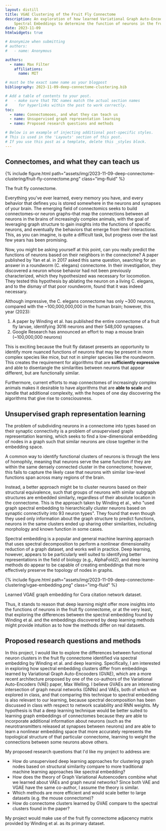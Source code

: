 ```yaml
---
layout: distill
title: VGAE Clustering of the Fruit Fly Connectome
description: An exploration of how learned Variational Graph Auto-Encoder (VGAE) embeddings compare to 
    Spectral Embeddings to determine the function of neurons in the fruit fly brain.
date: 2023-11-09
htmlwidgets: true

# Anonymize when submitting
# authors:
#   - name: Anonymous

authors:
  - name: Max Filter
    affiliations: 
      name: MIT

# must be the exact same name as your blogpost
bibliography: 2023-11-09-deep-connectome-clustering.bib  

# Add a table of contents to your post.
#   - make sure that TOC names match the actual section names
#     for hyperlinks within the post to work correctly.
toc:
  - name: Connectomooes, and what they can teach us
  - name: Unsupervised graph representation learning
  - name: Proposed research questions and methods

# Below is an example of injecting additional post-specific styles.
# This is used in the 'Layouts' section of this post.
# If you use this post as a template, delete this _styles block.
---
```


## Connectomes, and what they can teach us

{% include figure.html path="assets/img/2023-11-09-deep-connectome-clustering/fruit-fly-connectome.png" class="img-fluid" %}
<div class="caption">
    The fruit fly connectome.<d-cite key="winding2023connectome"></d-cite>
</div>

Everything you've ever learned, every memory you have, and every behavior that defines you is stored somewhere in the neurons and synapses of your brain. The emerging field of connectomics seeks to build connectomes–or neuron graphs–that map the connections between all neurons in the brains of increasingly complex animals, with the goal of leveraging graph structure to gain insights into the functions of specific neurons, and eventually the behaviors that emerge from their interactions. This, as you can imagine, is quite a difficult task, but progress over the last few years has been promising.

Now, you might be asking yourself at this point, can you really predict the functions of neurons based on their neighbors in the connectome? A paper published by Yan et al. in 2017<d-cite key="yan2017network"></d-cite> asked this same question, searching for an answer in a roundworm (C. elegans) connectome. In their investigation, they discovered a neuron whose behavior had not been previously characterized, which they hypothesized was necessary for locomotion. They tested this hypothesis by ablating the neuron on a living C. elegans, and to the dismay of that poor roundworm, found that it was indeed necessary.

Although impressive, the C. elegans connectome has only ~300 neurons, compared with the ~100,000,000,000 in the human brain; however, this year (2023):

1. A paper by Winding et al.<d-cite key="winding2023connectome"></d-cite> has published the entire connectome of a fruit fly larvae, identifying 3016 neurons and their 548,000 synapses.
2. Google Research has announced an effort to map a mouse brain (~100,000,000 neurons)<d-cite key="januszewski2023google"></d-cite>

This is exciting because the fruit fly dataset presents an opportunity to identify more nuanced functions of neurons that may be present in more complex species like mice, but not in simpler species like the roundworm. This creates the requirement for algorithms that are **sufficiently expressive** and able to disentangle the similarities between neurons that appear different, but are functionally similar. 

Furthermore, current efforts to map connectomes of increasingly complex animals makes it desirable to have algorithms that are **able to scale** and handle that additional complexity, with the hopes of one day discovering the algorithms that give rise to consciousness. 

## Unsupervised graph representation learning

The problem of subdividing neurons in a connectome into types based on their synaptic connectivity is a problem of unsupervised graph representation learning, which seeks to find a low-dimensional embedding of nodes in a graph such that similar neurons are close together in the embedding space.

A common way to identify functional clusters of neurons is through the lens of homophily, meaning that neurons serve the same function if they are within the same densely connected cluster in the connectome; however, this fails to capture the likely case that neurons with similar low-level functions span across many regions of the brain<d-cite key="winding2023connectome"></d-cite>. 

Instead, a better approach might be to cluster neurons based on their structural equivalence, such that groups of neurons with similar subgraph structures are embedded similarly, regardless of their absolute location in the connectome. This is the approach taken by Winding et al.<d-cite key="winding2023connectome"></d-cite>, who "used graph spectral embedding to hierarchically cluster neurons based on synaptic connectivity into 93 neuron types". They found that even though they used only information about the graph structure to predict functions, neurons in the same clusters ended up sharing other similarities, including morphology and known function in some cases.

Spectral embedding is a popular and general machine learning approach that uses spectral decomposition to perform a nonlinear dimensionality reduction of a graph dataset, and works well in practice. Deep learning, however, appears to be particularly well suited to identifying better representations in the field of biology (e.g., AlphaFold2<d-cite key="jumper2021highly"></d-cite>), and deep learning methods do appear to be capable of creating embeddings that more effectively preserve the topology of nodes in graphs<d-cite key="zhu2023unsupervised"></d-cite><d-cite key="kipf2016variational"></d-cite>. 

{% include figure.html path="assets/img/2023-11-09-deep-connectome-clustering/vgae-embedding.png" class="img-fluid" %}
<div class="caption">
    Learned VGAE graph embedding for Cora citation network dataset.<d-cite key="kipf2016variational"></d-cite>
</div>

Thus, it stands to reason that deep learning might offer more insights into the functions of neurons in the fruit fly connectome, or at the very least, that exploring the differences between the spectral embedding found by Winding et al. and the embeddings discovered by deep learning methods might provide intuition as to how the methods differ on real datasets.

## Proposed research questions and methods

In this project, I would like to explore the differences between functional neuron clusters in the fruit fly connectome identified via spectral embedding by Winding et al. and deep learning. Specifically, I am interested in exploring how spectral embedding clusters differ from embeddings learned by Variational Graph Auto-Encooders (GVAE)<d-cite key="kipf2016variational"></d-cite>, which are a more recent architecture proposed by one of the co-authors of the Variational Auto-Encoders (VAE) paper<d-cite key="kingma2013auto"></d-cite>, Max Welling. I believe GVAEs are an interesting intersection of graph neural networks (GNNs) and VAEs, both of which we explored in class, and that comparing this technique to spectral embedding is also relevant to our learning, because spectral decomposition has been discussed in class with respect to network scalability and RNN weights. My hypothesis is that a deep learning technique would be better suited to learning graph embeddings of connectomes because they are able to incorporate additional information about neurons (such as the neurotransmitters released at synapses between neurons) and are able to learn a nonlinear embedding space that more accurately represents the topological structure of that particular connectome, learning to weight the connections between some neurons above others.

My proposed research questions that I'd like my project to address are:

- How do unsupervised deep learning approaches for clustering graph nodes based on structural similarity compare to more traditional machine learning approaches like spectral embedding?
- How does the theory of Graph Variational Autoencoders combine what we learned about VAEs and graph neural networks? Since both VAE and VGAE have the same co-author, I assume the theory is similar.
- Which methods are more efficient and would scale better to large datasets (e.g. the mouse connectome)?
- How do connectome clusters learned by GVAE compare to the spectral clusters found in the paper? 

My project would make use of the fruit fly connectome adjacency matrix provided by Winding et al. as its primary dataset.